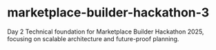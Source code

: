# marketplace-builder-hackathon-3
Day 2 Technical foundation for Marketplace Builder Hackathon 2025, focusing on scalable architecture and future-proof planning.
